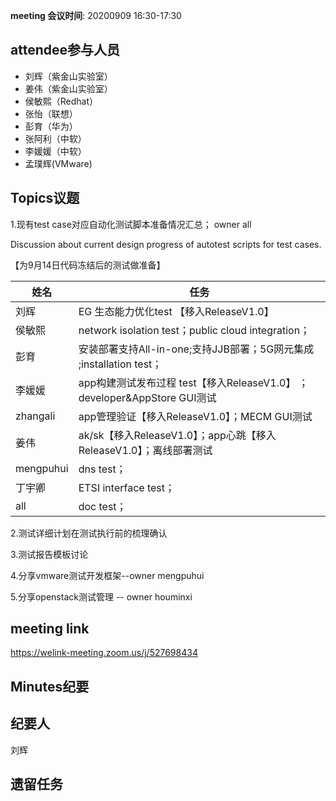 **meeting 会议时间**: 20200909 16:30-17:30

## attendee参与人员
- 刘辉（紫金山实验室）
- 姜伟（紫金山实验室）
- 侯敏熙（Redhat）
- 张怡（联想）
- 彭育（华为）
- 张阿利（中软）
- 李媛媛（中软）
- 孟璞辉(VMware)

## Topics议题
1.现有test case对应自动化测试脚本准备情况汇总； owner all

Discussion about current design progress of autotest scripts for test cases.

【为9月14日代码冻结后的测试做准备】

|姓名|任务|  
|---|---|
|刘辉| EG 生态能力优化test 【移入ReleaseV1.0】 |
|侯敏熙   |network isolation test；public cloud integration；|
|彭育   | 安装部署支持All-in-one;支持JJB部署；5G网元集成 ;installation test； |
|李媛媛|app构建测试发布过程 test【移入ReleaseV1.0】 ；developer&AppStore GUI测试|
|zhangali|app管理验证【移入ReleaseV1.0】；MECM GUI测试|
|姜伟|ak/sk【移入ReleaseV1.0】；app心跳【移入ReleaseV1.0】；离线部署测试 |
|mengpuhui|dns test；|
|丁宇卿|ETSI interface test；|
|all|doc test；|

2.测试详细计划在测试执行前的梳理确认

3.测试报告模板讨论

4.分享vmware测试开发框架--owner mengpuhui

5.分享openstack测试管理 -- owner houminxi

## meeting link
 https://welink-meeting.zoom.us/j/527698434﻿

## Minutes纪要
## 纪要人
刘辉

## 遗留任务
